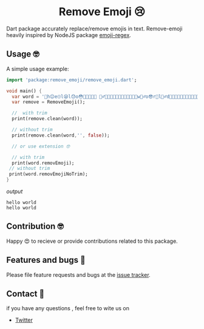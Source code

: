 <h1 align="center">Remove Emoji 😢</h1>

Dart package accurately replace/remove emojis in text. Remove-emoji heavily inspired by NodeJS package [emoji-regex](https://github.com/mathiasbynens/emoji-regex/).

## Usage 🤓

A simple usage example:

```dart
import 'package:remove_emoji/remove_emoji.dart';

void main() {
  var word = '🤣h😌e🙄l😪l😓o😳🤔👨‍🦰🤶🏿 🧝‍♂️🍝🥘🌯🍦🥂🥂🎂🍰🧁🍨🍧😁w🤷‍♂️o😎r🤪l🤦‍♂️d🐸🤑😆😖🎉🍾🤟🤩😢🐭😡😍📧😄😔😇🧐😈🙁🤓🙂🥱';
  var remove = RemoveEmoji();

  //  with trim
  print(remove.clean(word));

  // without trim
  print(remove.clean(word,'', false));

  // or use extension 🤓

  // with trim
  print(word.removEmoji);
 // without trim
 print(word.removEmojiNoTrim);
}
```

_output_

```
hello world
hello world
```

## Contribution 🤓

Happy 😍 to recieve or provide contributions related to this package.

## Features and bugs 🐛

Please file feature requests and bugs at the [issue tracker](https://github.com/n4ze3m/remove-emoji/issues).

## Contact 📧

if you have any questions , feel free to wite us on

- [Twitter](https://twitter.com/n4ze3m)